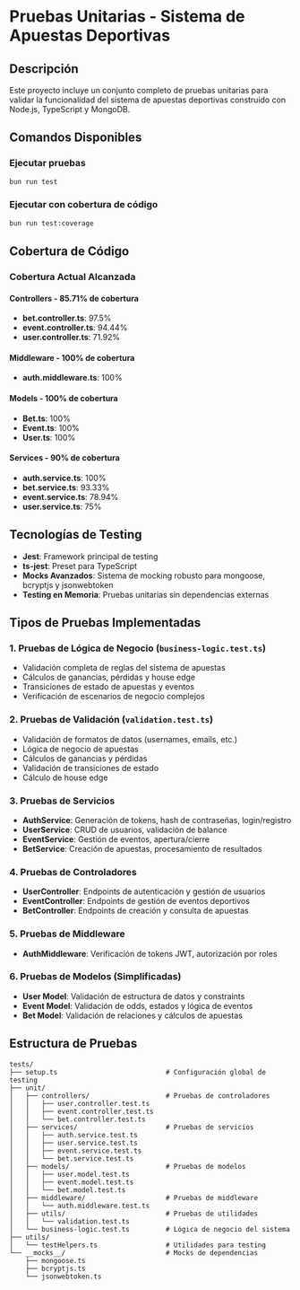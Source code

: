 # Pruebas Unitarias - Sistema de Apuestas Deportivas

## Descripción

Este proyecto incluye un conjunto completo de pruebas unitarias para validar la funcionalidad del sistema de apuestas deportivas construido con Node.js, TypeScript y MongoDB.

## Comandos Disponibles

### Ejecutar pruebas
```bash
bun run test
```

### Ejecutar con cobertura de código
```bash
bun run test:coverage
```

## Cobertura de Código

### Cobertura Actual Alcanzada

#### **Controllers** - 85.71% de cobertura
- **bet.controller.ts**: 97.5%
- **event.controller.ts**: 94.44%
- **user.controller.ts**: 71.92%

#### **Middleware** - 100% de cobertura
- **auth.middleware.ts**: 100%

#### **Models** - 100% de cobertura
- **Bet.ts**: 100%
- **Event.ts**: 100%
- **User.ts**: 100% 

#### **Services** - 90% de cobertura
- **auth.service.ts**: 100%
- **bet.service.ts**: 93.33%
- **event.service.ts**: 78.94%
- **user.service.ts**: 75%

## Tecnologías de Testing

- **Jest**: Framework principal de testing
- **ts-jest**: Preset para TypeScript
- **Mocks Avanzados**: Sistema de mocking robusto para mongoose, bcryptjs y jsonwebtoken
- **Testing en Memoria**: Pruebas unitarias sin dependencias externas

## Tipos de Pruebas Implementadas

### 1. Pruebas de Lógica de Negocio (`business-logic.test.ts`)
- Validación completa de reglas del sistema de apuestas
- Cálculos de ganancias, pérdidas y house edge
- Transiciones de estado de apuestas y eventos
- Verificación de escenarios de negocio complejos

### 2. Pruebas de Validación (`validation.test.ts`)
- Validación de formatos de datos (usernames, emails, etc.)
- Lógica de negocio de apuestas
- Cálculos de ganancias y pérdidas
- Validación de transiciones de estado
- Cálculo de house edge

### 3. Pruebas de Servicios
- **AuthService**: Generación de tokens, hash de contraseñas, login/registro
- **UserService**: CRUD de usuarios, validación de balance
- **EventService**: Gestión de eventos, apertura/cierre
- **BetService**: Creación de apuestas, procesamiento de resultados

### 4. Pruebas de Controladores
- **UserController**: Endpoints de autenticación y gestión de usuarios
- **EventController**: Endpoints de gestión de eventos deportivos
- **BetController**: Endpoints de creación y consulta de apuestas

### 5. Pruebas de Middleware
- **AuthMiddleware**: Verificación de tokens JWT, autorización por roles

### 6. Pruebas de Modelos (Simplificadas)
- **User Model**: Validación de estructura de datos y constraints
- **Event Model**: Validación de odds, estados y lógica de eventos
- **Bet Model**: Validación de relaciones y cálculos de apuestas

## Estructura de Pruebas

```
tests/
├── setup.ts                           # Configuración global de testing
├── unit/
│   ├── controllers/                   # Pruebas de controladores
│   │   ├── user.controller.test.ts
│   │   ├── event.controller.test.ts
│   │   └── bet.controller.test.ts
│   ├── services/                      # Pruebas de servicios
│   │   ├── auth.service.test.ts
│   │   ├── user.service.test.ts
│   │   ├── event.service.test.ts
│   │   └── bet.service.test.ts
│   ├── models/                        # Pruebas de modelos
│   │   ├── user.model.test.ts
│   │   ├── event.model.test.ts
│   │   └── bet.model.test.ts
│   ├── middleware/                    # Pruebas de middleware
│   │   └── auth.middleware.test.ts
│   ├── utils/                         # Pruebas de utilidades
│   │   └── validation.test.ts
│   └── business-logic.test.ts         # Lógica de negocio del sistema
├── utils/
│   └── testHelpers.ts                 # Utilidades para testing
└── __mocks__/                         # Mocks de dependencias
    ├── mongoose.ts
    ├── bcryptjs.ts
    └── jsonwebtoken.ts
```